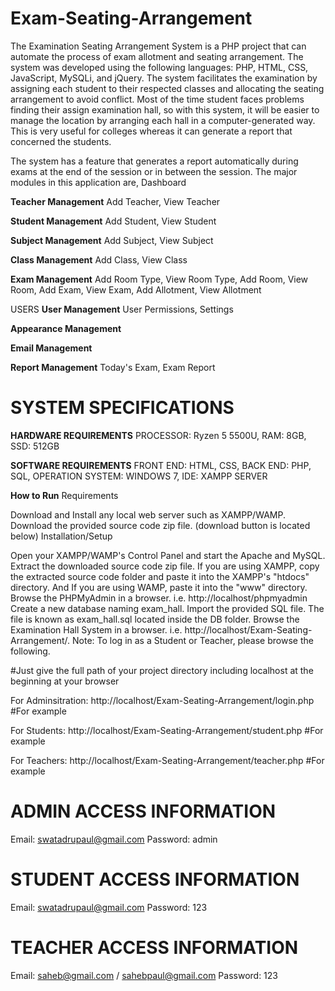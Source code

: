 # Exam-Seating-Arrangement

The Examination Seating Arrangement System is a PHP project that can automate the process of exam allotment and seating arrangement. 
The system was developed using the following languages: PHP, HTML, CSS, JavaScript, MySQLi, and jQuery.
The system facilitates the examination by assigning each student to their respected classes and allocating the seating arrangement to avoid conflict. 
Most of the time student faces problems finding their assign examination hall, so with this system, 
it will be easier to manage the location by arranging each hall in a computer-generated way. 
This is very useful for colleges whereas it can generate a report that concerned the students.

The system has a feature that generates a report automatically during exams at the end of the session or in between the session.
The major modules in this application are,
Dashboard


**Teacher Management**
Add Teacher,
View Teacher


**Student Management**
Add Student,
View Student


**Subject Management**
Add Subject,
View Subject


**Class Management**
Add Class,
View Class


**Exam Management**
Add Room Type,
View Room Type,
Add Room,
View Room,
Add Exam,
View Exam,
Add Allotment,
View Allotment


USERS
**User Management**
User Permissions,
Settings


**Appearance Management**


**Email Management**

**Report Management**
Today's Exam,
Exam Report


# SYSTEM SPECIFICATIONS
**HARDWARE REQUIREMENTS**
PROCESSOR: Ryzen 5 5500U,
RAM: 8GB,
SSD: 512GB


**SOFTWARE REQUIREMENTS**
FRONT END: HTML, CSS, 
BACK END: PHP, SQL, 
OPERATION SYSTEM: WINDOWS 7, 
IDE: XAMPP SERVER


**How to Run**
Requirements


Download and Install any local web server such as XAMPP/WAMP.
Download the provided source code zip file. (download button is located below)
Installation/Setup

Open your XAMPP/WAMP's Control Panel and start the Apache and MySQL.
Extract the downloaded source code zip file.
If you are using XAMPP, copy the extracted source code folder and paste it into the XAMPP's "htdocs" directory. And If you are using WAMP, paste it into the "www" directory.
Browse the PHPMyAdmin in a browser. i.e. http://localhost/phpmyadmin
Create a new database naming exam_hall.
Import the provided SQL file. The file is known as exam_hall.sql located inside the DB folder.
Browse the Examination Hall System in a browser. i.e. http://localhost/Exam-Seating-Arrangement/.
Note: To log in as a Student or Teacher, please browse the following.

#Just give the full path of your project directory including localhost at the beginning at your browser

For Adminsitration: http://localhost/Exam-Seating-Arrangement/login.php  #For example

For Students: http://localhost/Exam-Seating-Arrangement/student.php  #For example

For Teachers: http://localhost/Exam-Seating-Arrangement/teacher.php  #For example


# ADMIN ACCESS INFORMATION

Email: swatadrupaul@gmail.com
Password: admin



# STUDENT ACCESS INFORMATION

Email: swatadrupaul@gmail.com
Password: 123



# TEACHER ACCESS INFORMATION

Email: saheb@gmail.com / sahebpaul@gmail.com
Password: 123

